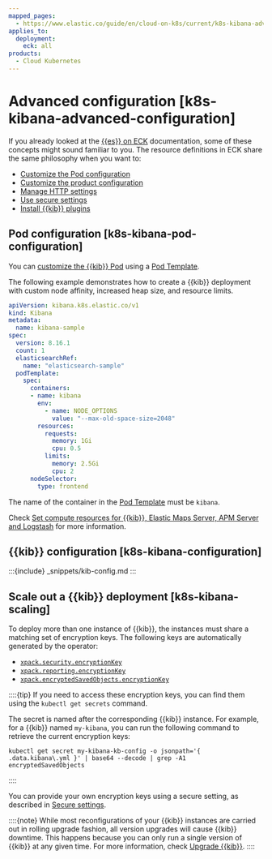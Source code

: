 ```yaml
---
mapped_pages:
  - https://www.elastic.co/guide/en/cloud-on-k8s/current/k8s-kibana-advanced-configuration.html
applies_to:
  deployment:
    eck: all
products:
  - Cloud Kubernetes
---
```


# Advanced configuration [k8s-kibana-advanced-configuration]

If you already looked at the [{{es}} on ECK](elasticsearch-configuration.md) documentation, some of these concepts might sound familiar to you. The resource definitions in ECK share the same philosophy when you want to:

* [Customize the Pod configuration](#k8s-kibana-pod-configuration)
* [Customize the product configuration](#k8s-kibana-configuration)
* [Manage HTTP settings](/deploy-manage/security/k8s-https-settings.md#k8s-kibana-http-configuration)
* [Use secure settings](../../security/k8s-secure-settings.md)
* [Install {{kib}} plugins](k8s-kibana-plugins.md)

## Pod configuration [k8s-kibana-pod-configuration]

You can [customize the {{kib}} Pod](customize-pods.md) using a [Pod Template](https://kubernetes.io/docs/concepts/workloads/pods/#pod-templates).

The following example demonstrates how to create a {{kib}} deployment with custom node affinity, increased heap size, and resource limits.

```yaml
apiVersion: kibana.k8s.elastic.co/v1
kind: Kibana
metadata:
  name: kibana-sample
spec:
  version: 8.16.1
  count: 1
  elasticsearchRef:
    name: "elasticsearch-sample"
  podTemplate:
    spec:
      containers:
      - name: kibana
        env:
          - name: NODE_OPTIONS
            value: "--max-old-space-size=2048"
        resources:
          requests:
            memory: 1Gi
            cpu: 0.5
          limits:
            memory: 2.5Gi
            cpu: 2
      nodeSelector:
        type: frontend
```

The name of the container in the [Pod Template](https://kubernetes.io/docs/concepts/workloads/pods/#pod-templates) must be `kibana`.

Check [Set compute resources for {{kib}}, Elastic Maps Server, APM Server and Logstash](manage-compute-resources.md#k8s-compute-resources-kibana-and-apm) for more information.


## {{kib}} configuration [k8s-kibana-configuration]

:::{include} _snippets/kib-config.md
:::


## Scale out a {{kib}} deployment [k8s-kibana-scaling]

To deploy more than one instance of {{kib}}, the instances must share a matching set of encryption keys. The following keys are automatically generated by the operator:

* [`xpack.security.encryptionKey`](kibana://reference/configuration-reference/security-settings.md#xpack-security-encryptionkey)
* [`xpack.reporting.encryptionKey`](kibana://reference/configuration-reference/reporting-settings.md#encryption-keys)
* [`xpack.encryptedSavedObjects.encryptionKey`](/deploy-manage/security/secure-saved-objects.md)

::::{tip}
If you need to access these encryption keys, you can find them using the `kubectl get secrets` command.

The secret is named after the corresponding {{kib}} instance. For example, for a {{kib}} named `my-kibana`, you can run the following command to retrieve the current encryption keys:

```shell
kubectl get secret my-kibana-kb-config -o jsonpath='{ .data.kibana\.yml }' | base64 --decode | grep -A1 encryptedSavedObjects
```

::::


You can provide your own encryption keys using a secure setting, as described in [Secure settings](../../security/k8s-secure-settings.md).

::::{note}
While most reconfigurations of your {{kib}} instances are carried out in rolling upgrade fashion, all version upgrades will cause {{kib}} downtime. This happens because you can only run a single version of {{kib}} at any given time. For more information, check [Upgrade {{kib}}](/deploy-manage/upgrade/deployment-or-cluster.md).
::::



